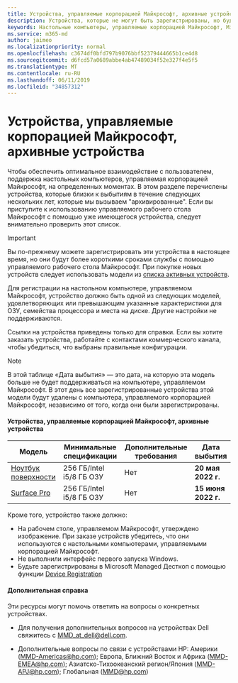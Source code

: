 ```yaml
---
title: Устройства, управляемые корпорацией Майкрософт, архивные устройства
description: Устройства, которые не могут быть зарегистрированы, но будут иметь сокращенный срок службы поддержки
keywords: Настольные компьютеры, управляемые корпорацией Майкрософт, Microsoft 365, служба, документация
ms.service: m365-md
author: jaimeo
ms.localizationpriority: normal
ms.openlocfilehash: c3674df0bfd797b9076bbf52379444665b1ce4d8
ms.sourcegitcommit: d6fcd57a0689abbe4ab47489034f52e327f4e5f5
ms.translationtype: MT
ms.contentlocale: ru-RU
ms.lasthandoff: 06/11/2019
ms.locfileid: "34857312"
---
```

# <a name="microsoft-managed-desktop-archived-devices"></a>Устройства, управляемые корпорацией Майкрософт, архивные устройства

Чтобы обеспечить оптимальное взаимодействие с пользователем, поддержка настольных компьютеров, управляемая корпорацией Майкрософт, на определенных моментах. В этом разделе перечислены устройства, которые близки к выбытиям в течение следующих нескольких лет, которые мы вызываем "архивированные". Если вы приступите к использованию управляемого рабочего стола Майкрософт с помощью уже имеющегося устройства, следует внимательно проверить этот список.

>[!IMPORTANT]
>Вы по-прежнему можете зарегистрировать эти устройства в настоящее время, но они будут более короткими сроками службы с помощью управляемого рабочего стола Майкрософт. При покупке новых устройств следует использовать модели из [списка активных устройств](./device-list.md).

<!-- Microsoft 365 E5; Device as a Service -->
<!-- Split from device & technologies topic. Destination topic for aka.ms/device-list  -->
Для регистрации на настольном компьютере, управляемом Майкрософт, устройство должно быть одной из следующих моделей, удовлетворяющих или превышающим указанные характеристики для ОЗУ, семейства процессора и места на диске. Другие настройки не поддерживаются.

Ссылки на устройства приведены только для справки. Если вы хотите заказать устройства, работайте с контактами коммерческого канала, чтобы убедиться, что выбраны правильные конфигурации.

>[!NOTE]
>В этой таблице «Дата выбытия» — это дата, на которую эта модель больше не будет поддерживаться на компьютере, управляемом Майкрософт. В этот день все зарегистрированные устройства этой модели будут удалены с компьютера, управляемого корпорацией Майкрософт, независимо от того, когда они были зарегистрированы.

#### <a name="microsoft-managed-desktop-archived-devices"></a>Устройства, управляемые корпорацией Майкрософт, архивные устройства

| Модель  | Минимальные спецификации  | Дополнительные требования   | Дата выбытия |
|---------|---------|---------|---------|
|[Ноутбук поверхности](https://www.microsoft.com/en-us/p/surface-laptop-1st-gen-for-business/8w36k32zm453/g4vs?cid=msft_web_collection&CustomerIntent=Consumer&activetab=pivot%3aoverviewtab) | 256 ГБ/Intel i5/8 ГБ ОЗУ | Нет | **20 мая 2022 г.** |
|[Surface Pro](https://www.microsoft.com/en-us/p/surface-pro-5th-gen-for-business/907tds4dgwwv/kkzn?cid=msft_web_collection&CustomerIntent=Consumer) | 256 ГБ/Intel i5/8 ГБ ОЗУ | Нет | **15 июня 2022 г.** |


Кроме того, устройство также должно:

- На рабочем столе, управляемом Майкрософт, утверждено изображение. При заказе устройств убедитесь, что они используются с настольными компьютерами, управляемыми корпорацией Майкрософт.
- Не выполнили интерфейс первого запуска Windows.
- Будьте зарегистрированы в Microsoft Managed Десткоп с помощью функции [Device Registration](https://aka.ms/mmddrhelp)

#### <a name="additional-help"></a>Дополнительная справка

Эти ресурсы могут помочь ответить на вопросы о конкретных устройствах.

- Для получения дополнительных вопросов на устройствах Dell свяжитесь с [MMD_at_dell@dell.com](mailto:MMD_at_dell@dell.com).

- Дополнительные вопросы по связи с устройствами HP: Америки ([MMD-Americas@hp.com](mailto:mmd-americas@hp.com)); Европа, Ближний Восток и Африка ([MMD-EMEA@hp.com](mailto:mmd-emea@hp.com)); Азиатско-Тихоокеанский регион/Япония ([MMD-APJ@hp.com](mailto:mmd-apj@hp.com)); Глобальная ([MMD@hp.com](mailto:mmd@hp.com))
